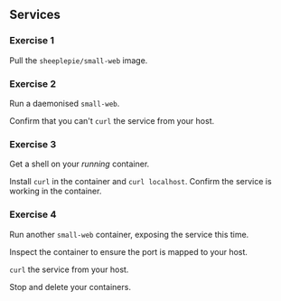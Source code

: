 ## Services

### Exercise 1

Pull the `sheeplepie/small-web` image.

### Exercise 2

Run a daemonised `small-web`.

Confirm that you can't `curl` the service from your host.

### Exercise 3

Get a shell on your _running_ container.

Install `curl` in the container and `curl localhost`. Confirm the service is working in the container.

### Exercise 4

Run another `small-web` container, exposing the service this time.

Inspect the container to ensure the port is mapped to your host.

`curl` the service from your host.

Stop and delete your containers.

